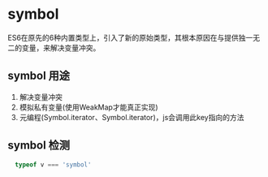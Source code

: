 # symbol
ES6在原先的6种内置类型上，引入了新的原始类型，其根本原因在与提供独一无二的变量，来解决变量冲突。

## symbol 用途
1. 解决变量冲突
2. 模拟私有变量(使用WeakMap才能真正实现)
3. 元编程(Symbol.iterator、Symbol.iterator)，js会调用此key指向的方法

## symbol 检测
```js
  typeof v === 'symbol'
```
